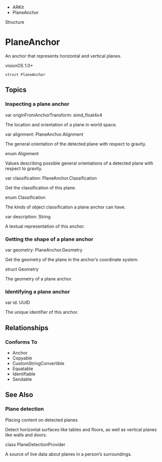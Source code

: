 

- ARKit
-  PlaneAnchor 

Structure

# PlaneAnchor

An anchor that represents horizontal and vertical planes.

visionOS 1.0+

``` source
struct PlaneAnchor
```

## Topics

### Inspecting a plane anchor

var originFromAnchorTransform: simd_float4x4

The location and orientation of a plane in world space.

var alignment: PlaneAnchor.Alignment

The general orientation of the detected plane with respect to gravity.

enum Alignment

Values describing possible general orientations of a detected plane with respect to gravity.

var classification: PlaneAnchor.Classification

Get the classification of this plane.

enum Classification

The kinds of object classification a plane anchor can have.

var description: String

A textual representation of this anchor.

### Getting the shape of a plane anchor

var geometry: PlaneAnchor.Geometry

Get the geometry of the plane in the anchor’s coordinate system.

struct Geometry

The geometry of a plane anchor.

### Identifying a plane anchor

var id: UUID

The unique identifier of this anchor.

## Relationships

### Conforms To

- Anchor
- Copyable
- CustomStringConvertible
- Equatable
- Identifiable
- Sendable

## See Also

### Plane detection

Placing content on detected planes

Detect horizontal surfaces like tables and floors, as well as vertical planes like walls and doors.

class PlaneDetectionProvider

A source of live data about planes in a person’s surroundings.

